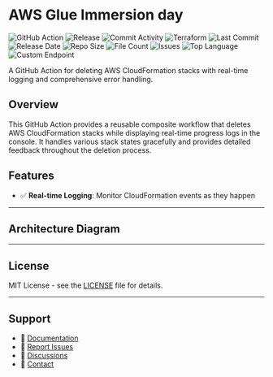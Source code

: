 # AWS Glue Immersion day

![GitHub Action](https://img.shields.io/badge/GitHub-Action-blue?logo=github)&nbsp;![Release](https://github.com/subhamay-bhattacharyya/0208-glue-tf/actions/workflows/release.yaml/badge.svg)&nbsp;![Commit Activity](https://img.shields.io/github/commit-activity/t/subhamay-bhattacharyya/0208-glue-tf)&nbsp;![Terraform](https://img.shields.io/badge/AWS-Terraform-orange?logo=amazonaws)&nbsp;![Last Commit](https://img.shields.io/github/last-commit/subhamay-bhattacharyya/0208-glue-tf)&nbsp;![Release Date](https://img.shields.io/github/release-date/subhamay-bhattacharyya/0208-glue-tf)&nbsp;![Repo Size](https://img.shields.io/github/repo-size/subhamay-bhattacharyya/0208-glue-tf)&nbsp;![File Count](https://img.shields.io/github/directory-file-count/subhamay-bhattacharyya/0208-glue-tf)&nbsp;![Issues](https://img.shields.io/github/issues/subhamay-bhattacharyya/0208-glue-tf)&nbsp;![Top Language](https://img.shields.io/github/languages/top/subhamay-bhattacharyya/0208-glue-tf)&nbsp;![Custom Endpoint](https://img.shields.io/endpoint?url=https://gist.githubusercontent.com/bsubhamay/07877ca2fbe9012ebdc9de69ed26dc28/raw/0208-glue-tf.json?)


A GitHub Action for deleting AWS CloudFormation stacks with real-time logging and comprehensive error handling.

## Overview

This GitHub Action provides a reusable composite workflow that deletes AWS CloudFormation stacks while displaying real-time progress logs in the console. It handles various stack states gracefully and provides detailed feedback throughout the deletion process.

## Features

- ✅ **Real-time Logging**: Monitor CloudFormation events as they happen

---

## Architecture Diagram


---

## License

MIT License - see the [LICENSE](LICENSE) file for details.

---

## Support

- 📖 [Documentation](https://github.com/subhamay-bhattacharyya/0208-glue-tf/wiki)
- 🐛 [Report Issues](https://github.com/subhamay-bhattacharyya/0208-glue-tf/issues)
- 💬 [Discussions](https://github.com/subhamay-bhattacharyya/0208-glue-tf/discussions)
- 📧 [Contact](mailto:support@subhamay.aws@gmail.com)